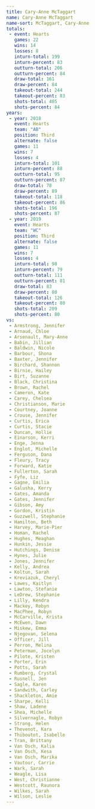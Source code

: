 ```yaml
---
title: Cary-Anne McTaggart
name: Cary-Anne McTaggart
name-sort: McTaggart, Cary-Anne
totals:
 - event: Hearts
   games: 22
   wins: 14
   losses: 8
   inturn-total: 199
   inturn-percent: 83
   outturn-total: 206
   outturn-percent: 84
   draw-total: 161
   draw-percent: 84
   takeout-total: 244
   takeout-percent: 83
   shots-total: 405
   shots-percent: 84
years:
 - year: 2018
   event: Hearts
   team: "AB"
   position: Third
   alternate: false
   games: 11
   wins: 7
   losses: 4
   inturn-total: 101
   inturn-percent: 88
   outturn-total: 95
   outturn-percent: 87
   draw-total: 78
   draw-percent: 89
   takeout-total: 118
   takeout-percent: 86
   shots-total: 196
   shots-percent: 87
 - year: 2019
   event: Hearts
   team: "WC"
   position: Third
   alternate: false
   games: 11
   wins: 7
   losses: 4
   inturn-total: 98
   inturn-percent: 79
   outturn-total: 111
   outturn-percent: 81
   draw-total: 83
   draw-percent: 80
   takeout-total: 126
   takeout-percent: 80
   shots-total: 209
   shots-percent: 80
vs:
 - Armstrong, Jennifer
 - Arnaud, Chloe
 - Arsenault, Mary-Anne
 - Babin, Jillian
 - Baldwin, Nicole
 - Barbour, Shona
 - Baxter, Jennifer
 - Birchard, Shannon
 - Birnie, Hailey
 - Birt, Suzanne
 - Black, Christina
 - Brown, Rachel
 - Cameron, Kate
 - Carey, Chelsea
 - Christianson, Marie
 - Courtney, Joanne
 - Crouse, Jennifer
 - Curtis, Erica
 - Curtis, Stacie
 - Duncan, Hollie
 - Einarson, Kerri
 - Enge, Jenna
 - Englot, Michelle
 - Ferguson, Dana
 - Fleury, Tracy
 - Forward, Katie
 - Fullerton, Sarah
 - Fyfe, Liz
 - Gagne, Emilia
 - Galusha, Kerry
 - Gates, Amanda
 - Gates, Jennifer
 - Gibson, Amy
 - Gordon, Kristin
 - Guzzwell, Stephanie
 - Hamilton, Beth
 - Harvey, Marie-Pier
 - Homan, Rachel
 - Hughes, Meaghan
 - Hunkin, Jessie
 - Hutchings, Denise
 - Hynes, Julie
 - Jones, Jennifer
 - Kelly, Andrea
 - Koltun, Sarah
 - Kreviazuk, Cheryl
 - Lawes, Kaitlyn
 - Lawton, Stefanie
 - LeDrew, Stephanie
 - Lilly, Kendra
 - Mackey, Robyn
 - MacPhee, Robyn
 - McCarville, Krista
 - McEwen, Dawn
 - Miskew, Emma
 - Njegovan, Selena
 - Officer, Jill
 - Perron, Melina
 - Peterman, Jocelyn
 - Pilote, Kristen
 - Porter, Erin
 - Potts, Sarah
 - Rumberg, Crystal
 - Rusnell, Jen
 - Sagle, Karen
 - Sandwith, Carley
 - Shackleton, Amie
 - Sharpe, Kelli
 - Shaw, Ladene
 - Shea, Michelle
 - Silvernagle, Robyn
 - Strong, Helen
 - Thevenot, Kara
 - Thiboutot, Isabelle
 - Tran, Brittany
 - Van Osch, Kalia
 - Van Osch, Kesa
 - Van Osch, Marika
 - Vautour, Carrie
 - Wark, Sarah
 - Weagle, Lisa
 - West, Christianne
 - Westcott, Raunora
 - Wilkes, Sarah
 - Wilson, Leslie
---
```

